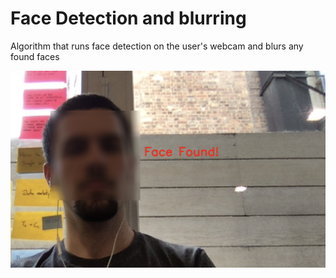 # Face Detection and blurring

Algorithm that runs face detection on the user's webcam and blurs any found faces

![alt text](https://github.com/c-a-paret/Face_Detection/blob/master/Blurred_Face.png)
